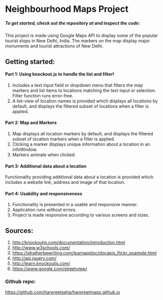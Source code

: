 # Neighbourhood Maps Project

##### To get started, check out the repository at and inspect the code:

This project is made using Google Maps API to display some of the popular tourist stops in New Delhi, India.
The markers on the map display major monuments and tourist attractions of New Delhi.

## Getting started:

#### Part 1: Using knockout.js to handle the list and filter! 

1. Includes a text input field or dropdown menu that filters the map markers and list items to locations matching the text input or selection. Filter function runs error-free.
2. A list-view of location names is provided which displays all locations by default, and displays the filtered subset of locations when a filter is applied.

#### Part 2: Map and Markers

1. Map displays all location markers by default, and displays the filtered subset of location markers when a filter is applied.
2. Clicking a marker displays unique information about a location in an infoWindow.
3. Markers animate when clicked.

#### Part 3: Additional data about a location

Functionality providing additional data about a location is provided which includes a website link, address and image of that location.

#### Part 4: Usability and responsiveness

1. Functionality is presented in a usable and responsive manner.
2. Application runs without errors.
3. Project is made responsive according to various screens and sizes.

## Sources:

1. http://knockoutjs.com/documentation/introduction.html
2. http://www.w3schools.com/
3. https://idratherbewriting.com/learnapidoc/docapis_flickr_example.html
4. http://api.jquery.com/
5. http://learn.knockoutjs.com/
6. https://www.google.com/streetview/


### Github repo:
https://github.com/harpreetsetia/harpreetmaps.github.io

